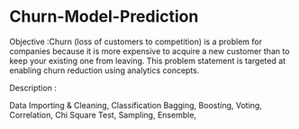 # Churn-Model-Prediction

Objective :Churn (loss of customers to competition) is a problem for companies because it is more expensive to acquire a new customer than to keep your existing one from leaving. This problem statement is targeted at enabling churn reduction using analytics concepts.

Description :

Data Importing &amp; 
Cleaning, Classification
Bagging,
Boosting,
Voting, 
Correlation,
Chi Square Test,
Sampling, 
Ensemble, 
